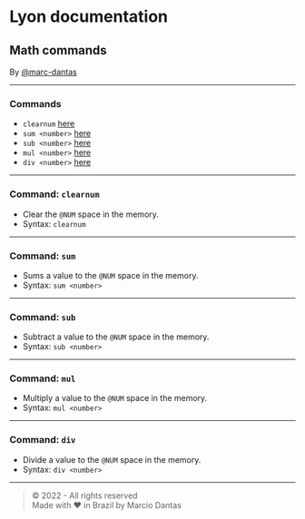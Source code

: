 # Lyon documentation
## Math commands
By [@marc-dantas](https://github.com/marc-dantas)

<hr>

### Commands
- `clearnum` [here](#clearnum)
- `sum <number>` [here](#sum)
- `sub <number>` [here](#sub)
- `mul <number>` [here](#mul)
- `div <number>` [here](#div)

<hr>

<h3 id="clearnum">Command: <code>clearnum</code></h3> 

- Clear the `@NUM` space in the memory.
- Syntax: `clearnum`

<hr>

<h3 id="sum">Command: <code>sum</code></h3> 

- Sums a value to the `@NUM` space in the memory.
- Syntax: `sum <number>`

<hr>

<h3 id="sub">Command: <code>sub</code></h3> 

- Subtract a value to the `@NUM` space in the memory.
- Syntax: `sub <number>`

<hr>

<h3 id="mul">Command: <code>mul</code></h3> 

- Multiply a value to the `@NUM` space in the memory.
- Syntax: `mul <number>`

<hr>

<h3 id="div">Command: <code>div</code></h3> 

- Divide a value to the `@NUM` space in the memory.
- Syntax: `div <number>`

<hr>

> © 2022 - All rights reserved<br>
> Made with ❤️ in Brazil by Marcio Dantas